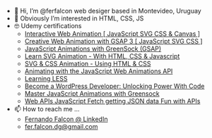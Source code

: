 - 👋 Hi, I’m @ferfalcon web desiger based in Montevideo, Uruguay
- 👀 Obviously I’m interested in HTML, CSS, JS
- 🤓 Udemy certifications
	- [Interactive Web Animation [ JavaScript SVG CSS & Canvas ]](https://www.udemy.com/certificate/UC-b5e43c89-5957-4723-aa80-61bf29e81f9f/)
	- [Creative Web Animation with GSAP 3 [ JavaScript SVG CSS ]](https://www.udemy.com/certificate/UC-9ffb136c-2c59-4227-868c-196d622a99a1/)
	- [JavaScript Animations with GreenSock (GSAP)](https://www.udemy.com/certificate/UC-22c27520-a9fd-4d3a-9be7-0a05f6c2c5c4/)
	- [Learn SVG Animation - With HTML, CSS & Javascript](https://www.udemy.com/certificate/UC-413dee3e-da28-4ac6-821b-bed900032e66/)
	- [SVG & CSS Animation - Using HTML & CSS](https://www.udemy.com/certificate/UC-a3ddb2bf-f09c-47a2-8d5c-303e101945d7/)
	- [Animating with the JavaScript Web Animations API](https://www.udemy.com/certificate/UC-19c3afba-a69c-4ceb-bd6d-52f86de36b86/)
	- [Learning LESS](https://www.udemy.com/certificate/UC-18b7b179-552c-4781-8892-9d5afb5e9cfb/)
	- [Become a WordPress Developer: Unlocking Power With Code](https://www.udemy.com/certificate/UC-c110fd74-f8a5-468b-858c-22fc6f3b2ea3/)
	- [Master JavaScript Animations with Greensock](https://www.udemy.com/certificate/UC-7b0bc2c0-2567-4463-9351-1ea3787642c8/)
	- [Web APIs JavaScript Fetch getting JSON data Fun with APIs](https://www.udemy.com/certificate/UC-bc6df9d6-10d0-41ea-8ca5-6cf6b7848671/)
- 📫 How to reach me ...
	- [Fernando Falcon @ LinkedIn](https://www.linkedin.com/in/fernandofalcon/)
	- [fer.falcon.dg@gmail.com](mailto:someone@yoursite.com)
	

<!---
ferfalcon/ferfalcon is a ✨ special ✨ repository because its `README.md` (this file) appears on your GitHub profile.
You can click the Preview link to take a look at your changes.
--->